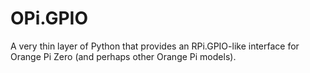 # OPi.GPIO
A very thin layer of Python that provides an RPi.GPIO-like interface for Orange Pi Zero (and perhaps other Orange Pi models).
